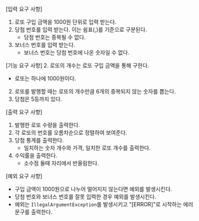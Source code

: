[입력 요구 사항]
1. 로또 구입 금액을 1000원 단위로 입력 받는다.
2. 당첨 번호를 입력 받는다. 이는 쉼표(,)를 기준으로 구분된다.
   - 당첨 번호는 중복될 수 없다.
3. 보너스 번호를 입력 받는다.
   - 보너스 번호는 당첨 번호에 나온 숫자일 수 없다.

[기능 요구 사항]
2. 로또의 개수는 로또 구입 금액을 통해 구한다.
   - 로또는 하나에 1000원이다.
2. 로또를 발행할 때는 로또의 개수만큼 6개의 중복되지 않는 숫자를 뽑는다.
4. 당첨은 5등까지 있다.

[출력 요구 사항]
1. 발행한 로또 수량을 출력한다.
2. 각 로또의 번호를 오름차순으로 정렬하여 보여준다.
3. 당첨 통계를 출력한다.
   - 일치하는 숫자 개수와 가격, 일치한 로또 개수를 출력한다.
4. 수익률을 출력한다.
   - 소수점 둘때 자리에서 반올림한다.

[예외 요구 사항]
- 구입 금액이 1000원으로 나누어 떨어지지 않는다면 예외를 발생시킨다.
- 당첨 번호와 보너스 번호를 잘못 입력한 경우 예외를 발생시킨다.
- 예외는 `IllegalArgumentException`를 발생시키고 "[ERROR]"로 시작하는 에러 문구를 출력한다.